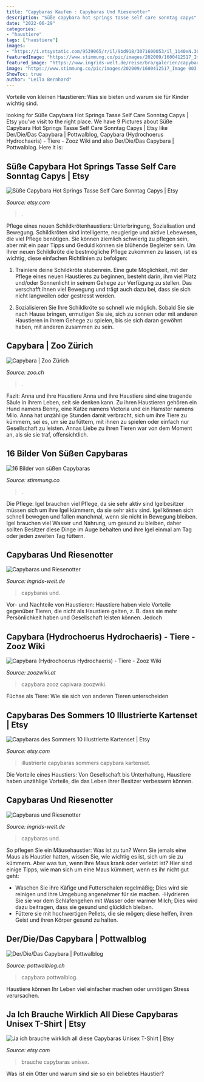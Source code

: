```yaml
---
title: "Capybaras Kaufen : Capybaras Und Riesenotter"
description: "Süße capybara hot springs tasse self care sonntag capys"
date: "2022-06-29"
categories:
- "haustiere"
tags: ["haustiere"]
images:
- "https://i.etsystatic.com/9539065/r/il/9bd918/3071600053/il_1140xN.3071600053_a5r3.jpg"
featuredImage: "https://www.stimmung.co/pic/images/202009/1600412517_Image 003.png"
featured_image: "https://www.ingrids-welt.de/reise/bra/galerien/capybara/images/Capybaras 24.jpg"
image: "https://www.stimmung.co/pic/images/202009/1600412517_Image 003.png"
ShowToc: true
author: "Leila Bernhard"
---
```



Vorteile von kleinen Haustieren: Was sie bieten und warum sie für Kinder wichtig sind.

	

		
looking for Süße Capybara Hot Springs Tasse Self Care Sonntag Capys | Etsy you've visit to the right place. We have 9 Pictures about Süße Capybara Hot Springs Tasse Self Care Sonntag Capys | Etsy like Der/Die/Das Capybara | Pottwalblog, Capybara (Hydrochoerus Hydrochaeris) - Tiere - Zooz Wiki and also Der/Die/Das Capybara | Pottwalblog. Here it is:
		
    
## Süße Capybara Hot Springs Tasse Self Care Sonntag Capys | Etsy

<img loading=lazy src="https://i.etsystatic.com/9539065/r/il/9bd918/3071600053/il_1140xN.3071600053_a5r3.jpg" onerror="this.onerror=null;this.src='https://tse1.mm.bing.net/th?id=OIP.slJb0equO4CuFNWnbKsizQHaGW&amp;pid=15.1';" alt="Süße Capybara Hot Springs Tasse Self Care Sonntag Capys | Etsy">

_Source: etsy.com_

>. 

	

Pflege eines neuen Schildkrötenhaustiers: Unterbringung, Sozialisation und Bewegung.
Schildkröten sind intelligente, neugierige und aktive Lebewesen, die viel Pflege benötigen. Sie können ziemlich schwierig zu pflegen sein, aber mit ein paar Tipps und Geduld können sie blühende Begleiter sein. Um Ihrer neuen Schildkröte die bestmögliche Pflege zukommen zu lassen, ist es wichtig, diese einfachen Richtlinien zu befolgen:
1. Trainiere deine Schildkröte stubenrein. Eine gute Möglichkeit, mit der Pflege eines neuen Haustieres zu beginnen, besteht darin, ihm viel Platz und/oder Sonnenlicht in seinem Gehege zur Verfügung zu stellen. Das verschafft ihnen viel Bewegung und trägt auch dazu bei, dass sie sich nicht langweilen oder gestresst werden.

2. Sozialisieren Sie Ihre Schildkröte so schnell wie möglich. Sobald Sie sie nach Hause bringen, ermutigen Sie sie, sich zu sonnen oder mit anderen Haustieren in ihrem Gehege zu spielen, bis sie sich daran gewöhnt haben, mit anderen zusammen zu sein.

    
## Capybara | Zoo Zürich

<img loading=lazy src="https://zoo-live.rokka.io/twitter_card_large/3dfc77010a8ff76bf1442b728418e47d92be7570/tierlexikon-saeugetiere-capybara-hydrochoerus-hydrochaeris-0.jpg?itok=FAsXJAiE" onerror="this.onerror=null;this.src='https://tse2.mm.bing.net/th?id=OIP.N0RDrpzIMy539IMmWb-bggHaEK&amp;pid=15.1';" alt="Capybara | Zoo Zürich">

_Source: zoo.ch_

>. 

	

Fazit: Anna und ihre Haustiere
Anna und ihre Haustiere sind eine tragende Säule in ihrem Leben, seit sie denken kann. Zu ihren Haustieren gehören ein Hund namens Benny, eine Katze namens Victoria und ein Hamster namens Milo. Anna hat unzählige Stunden damit verbracht, sich um ihre Tiere zu kümmern, sei es, um sie zu füttern, mit ihnen zu spielen oder einfach nur Gesellschaft zu leisten. Annas Liebe zu ihren Tieren war von dem Moment an, als sie sie traf, offensichtlich.

    
## 16 Bilder Von Süßen Capybaras

<img loading=lazy src="https://www.stimmung.co/pic/images/202009/1600412517_Image 003.png" onerror="this.onerror=null;this.src='https://tse1.mm.bing.net/th?id=OIP.VLEggbZFCEnrDNYBsUs56QAAAA&amp;pid=15.1';" alt="16 Bilder von süßen Capybaras">

_Source: stimmung.co_

>. 

	

Die Pflege: Igel brauchen viel Pflege, da sie sehr aktiv sind
Igelbesitzer müssen sich um ihre Igel kümmern, da sie sehr aktiv sind. Igel können sich schnell bewegen und fallen manchmal, wenn sie nicht in Bewegung bleiben. Igel brauchen viel Wasser und Nahrung, um gesund zu bleiben, daher sollten Besitzer diese Dinge im Auge behalten und ihre Igel einmal am Tag oder jeden zweiten Tag füttern.

    
## Capybaras Und Riesenotter

<img loading=lazy src="https://www.ingrids-welt.de/reise/bra/galerien/capybara/images/Capybaras 24.jpg" onerror="this.onerror=null;this.src='https://tse4.mm.bing.net/th?id=OIP.yh8XnZpsYG8QeqrxCC2YbQHaE8&amp;pid=15.1';" alt="Capybaras und Riesenotter">

_Source: ingrids-welt.de_

>capybaras und. 

	

Vor- und Nachteile von Haustieren: Haustiere haben viele Vorteile gegenüber Tieren, die nicht als Haustiere gelten, z. B. dass sie mehr Persönlichkeit haben und Gesellschaft leisten können. Jedoch

    
## Capybara (Hydrochoerus Hydrochaeris) - Tiere - Zooz Wiki

<img loading=lazy src="https://zoozwiki.at/wp-content/uploads/2018/09/capybara1.jpg" onerror="this.onerror=null;this.src='https://tse4.mm.bing.net/th?id=OIP.-ZArky43fJ9Z0fVxmWcI_QHaF1&amp;pid=15.1';" alt="Capybara (Hydrochoerus Hydrochaeris) - Tiere - Zooz Wiki">

_Source: zoozwiki.at_

>capybara zooz capivara zoozwiki. 

	

Füchse als Tiere: Wie sie sich von anderen Tieren unterscheiden

    
## Capybaras Des Sommers 10 Illustrierte Kartenset | Etsy

<img loading=lazy src="https://i.etsystatic.com/7762061/r/il/350fbb/3265217935/il_fullxfull.3265217935_482h.jpg" onerror="this.onerror=null;this.src='https://tse4.mm.bing.net/th?id=OIP.8DKHtjAeaUpCSE0uiZTMqgHaF4&amp;pid=15.1';" alt="Capybaras des Sommers 10 illustrierte Kartenset | Etsy">

_Source: etsy.com_

>illustrierte capybaras sommers capybara kartenset. 

	

Die Vorteile eines Haustiers: Von Gesellschaft bis Unterhaltung, Haustiere haben unzählige Vorteile, die das Leben ihrer Besitzer verbessern können.

    
## Capybaras Und Riesenotter

<img loading=lazy src="https://www.ingrids-welt.de/reise/bra/galerien/capybara/images/Capybaras 11.jpg" onerror="this.onerror=null;this.src='https://tse3.mm.bing.net/th?id=OIP.yn3vk-gjma3gQoshbP60EgHaE8&amp;pid=15.1';" alt="Capybaras und Riesenotter">

_Source: ingrids-welt.de_

>capybaras und. 

	

So pflegen Sie ein Mäusehaustier: Was ist zu tun?
Wenn Sie jemals eine Maus als Haustier hatten, wissen Sie, wie wichtig es ist, sich um sie zu kümmern. Aber was tun, wenn Ihre Maus krank oder verletzt ist? Hier sind einige Tipps, wie man sich um eine Maus kümmert, wenn es ihr nicht gut geht:
- Waschen Sie ihre Käfige und Futterschalen regelmäßig; Dies wird sie reinigen und ihre Umgebung angenehmer für sie machen.
-Hydrieren Sie sie vor dem Schlafengehen mit Wasser oder warmer Milch; Dies wird dazu beitragen, dass sie gesund und glücklich bleiben.
- Füttere sie mit hochwertigen Pellets, die sie mögen; diese helfen, ihren Geist und ihren Körper gesund zu halten.

    
## Der/Die/Das Capybara | Pottwalblog

<img loading=lazy src="http://www.pottwalblog.ch/wp-content/upload/capybara_1-450x337.jpg" onerror="this.onerror=null;this.src='https://tse4.mm.bing.net/th?id=OIP.jq9vOGmesE2vC0w8iETe1wAAAA&amp;pid=15.1';" alt="Der/Die/Das Capybara | Pottwalblog">

_Source: pottwalblog.ch_

>capybara pottwalblog. 

	

Haustiere können Ihr Leben viel einfacher machen oder unnötigen Stress verursachen.

    
## Ja Ich Brauche Wirklich All Diese Capybaras Unisex T-Shirt | Etsy

<img loading=lazy src="https://i.etsystatic.com/24425812/r/il/e9413e/3008585336/il_1588xN.3008585336_e8x3.jpg" onerror="this.onerror=null;this.src='https://tse4.mm.bing.net/th?id=OIP.waUF3vKUU-qnYi9dX1O7nQHaHa&amp;pid=15.1';" alt="Ja ich brauche wirklich all diese Capybaras Unisex T-Shirt | Etsy">

_Source: etsy.com_

>brauche capybaras unisex. 

	

Was ist ein Otter und warum sind sie so ein beliebtes Haustier?

